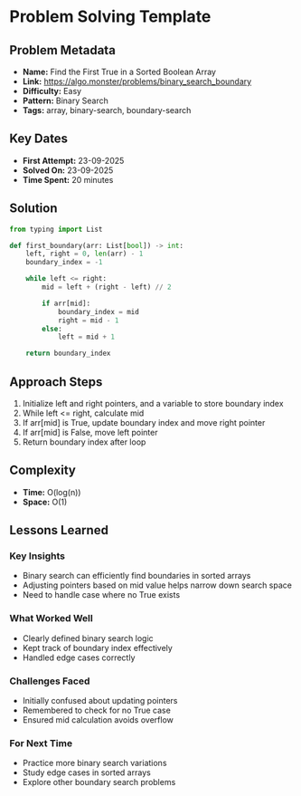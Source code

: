 # Problem Solving Template

## Problem Metadata
- **Name:** Find the First True in a Sorted Boolean Array
- **Link:** https://algo.monster/problems/binary_search_boundary
- **Difficulty:** Easy
- **Pattern:** Binary Search
- **Tags:** array, binary-search, boundary-search

## Key Dates
- **First Attempt:** 23-09-2025
- **Solved On:** 23-09-2025
- **Time Spent:** 20 minutes

## Solution
```python
from typing import List

def first_boundary(arr: List[bool]) -> int:
    left, right = 0, len(arr) - 1
    boundary_index = -1

    while left <= right:
        mid = left + (right - left) // 2

        if arr[mid]:
            boundary_index = mid
            right = mid - 1
        else:
            left = mid + 1

    return boundary_index
```

## Approach Steps
1. Initialize left and right pointers, and a variable to store boundary index
2. While left <= right, calculate mid
3. If arr[mid] is True, update boundary index and move right pointer
4. If arr[mid] is False, move left pointer
5. Return boundary index after loop

## Complexity
- **Time:** O(log(n))
- **Space:** O(1)

## Lessons Learned
### Key Insights
- Binary search can efficiently find boundaries in sorted arrays
- Adjusting pointers based on mid value helps narrow down search space
- Need to handle case where no True exists


### What Worked Well
- Clearly defined binary search logic
- Kept track of boundary index effectively
- Handled edge cases correctly

### Challenges Faced
- Initially confused about updating pointers
- Remembered to check for no True case
- Ensured mid calculation avoids overflow

### For Next Time
- Practice more binary search variations
- Study edge cases in sorted arrays
- Explore other boundary search problems
